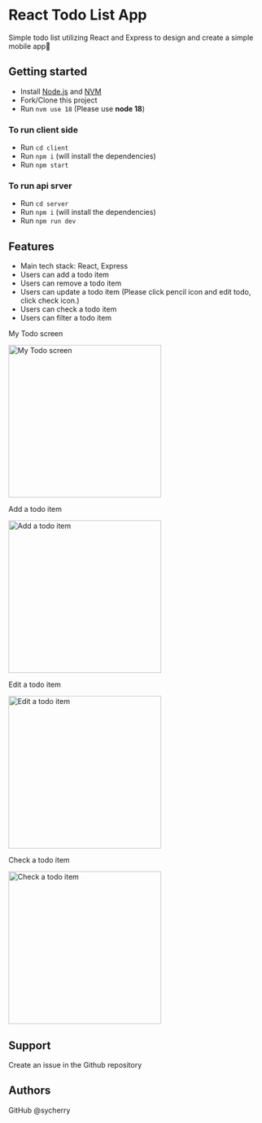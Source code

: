 # React Todo List App

Simple todo list utilizing React and Express to design and create a simple mobile app🌈


## Getting started

- Install [Node.js](https://nodejs.org/en/download/) and [NVM](https://github.com/nvm-sh/nvm#installing-and-updating)
- Fork/Clone this project
- Run `nvm use 18` (Please use **node 18**)

### To run client side

- Run `cd client`
- Run `npm i` (will install the dependencies)
- Run `npm start`

### To run api srver

- Run `cd server`
- Run `npm i` (will install the dependencies)
- Run `npm run dev`

## Features

- Main tech stack: React, Express
- Users can add a todo item
- Users can remove a todo item
- Users can update a todo item (Please click pencil icon and edit todo, click check icon.)
- Users can check a todo item
- Users can filter a todo item

<p>My Todo screen</p>
<img src="top.jpg" alt="My Todo screen" width="300" height="auto"/>
<p>Add a todo item</p>
<img src="/public/add.jpg" alt="Add a todo item" width="300" height="auto"/>
<p>Edit a todo item</p>
<img src="/public/edit.jpg" alt="Edit a todo item" width="300" height="auto"/>
<p>Check a todo item</p>
<img src="/public/done.jpg" alt="Check a todo item" width="300" height="auto"/>


## Support
Create an issue in the Github repository

## Authors
GitHub @sycherry
